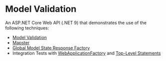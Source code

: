 # Model Validation

An ASP.NET Core Web API (.NET 9) that demonstrates the use of the following techniques:
- [Model Validation](https://learn.microsoft.com/en-us/aspnet/core/mvc/models/validation?view=aspnetcore-9.0)
- [Mapster](https://www.nuget.org/packages/Mapster/)
- [Global Model State Response Factory](https://learn.microsoft.com/en-us/dotnet/api/microsoft.aspnetcore.mvc.apibehavioroptions.invalidmodelstateresponsefactory?view=aspnetcore-9.0)
- Integration Tests with [WebApplicationFactory](https://learn.microsoft.com/en-us/dotnet/api/microsoft.aspnetcore.mvc.testing.webapplicationfactory-1?view=aspnetcore-9.0) and [Top-Level Statements](https://learn.microsoft.com/en-us/dotnet/csharp/tutorials/top-level-statements)